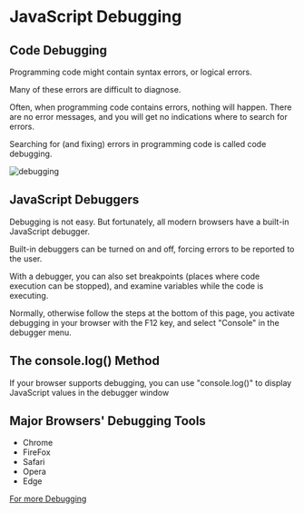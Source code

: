 # JavaScript Debugging

## Code Debugging
Programming code might contain syntax errors, or logical errors.

Many of these errors are difficult to diagnose.

Often, when programming code contains errors, nothing will happen. There are no error messages, and you will get no indications where to search for errors.

Searching for (and fixing) errors in programming code is called code debugging.

![debugging](https://th.bing.com/th/id/R.c82e6ae37ebc0c21f1e61284e0601540?rik=kNECFHWZxZ%2f5pw&pid=ImgRaw&r=0)

## JavaScript Debuggers
Debugging is not easy. But fortunately, all modern browsers have a built-in JavaScript debugger.

Built-in debuggers can be turned on and off, forcing errors to be reported to the user.

With a debugger, you can also set breakpoints (places where code execution can be stopped), and examine variables while the code is executing.

Normally, otherwise follow the steps at the bottom of this page, you activate debugging in your browser with the F12 key, and select "Console" in the debugger menu.

## The console.log() Method
If your browser supports debugging, you can use "console.log()" to display JavaScript values in the debugger window

## Major Browsers' Debugging Tools

+ Chrome
+ FireFox
+ Safari
+ Opera
+ Edge

[For more Debugging](https://www.w3schools.com/js/js_debugging.asp)





